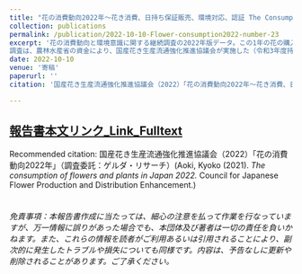 ```yaml
---
title: "花の消費動向2022年～花き消費、日持ち保証販売、環境対応、認証 The Consumption of Flowers and Plants in Japan 2022:Purchase vase life environmental awareness and sustainable certifications"
collection: publications
permalink: /publication/2022-10-10-Flower-consumption2022-number-23
excerpt: '花の消費動向と環境意識に関する継続調査の2022年版データ。この1年の花の購入率（2022年）は直近1年の花の購入率は34.5%、前年（45.6%）比11.1ポイント減（補正後10ポイント減）。植物の購入率は21.3%で、前年（29.6%）比8.3ポイント減（補正後8ポイント減）。購入者のうち、プレゼント用は59%、ホームユースは46%。購入日は、母の日が過半数で56%。次いで正月18%。30代男性では「いい夫婦の日」の購入者が7%。20代と40代男性ではバレンタインデー購入率4%。購入経路は花店が主流で73%。ネットは前年の8%から15%へ、花とカフェや雑貨などの複合店は2.5%から6％へ。花を定期的に購入する人は漸減傾向にあり、自家用で29%。なかなか継続購入の習慣は定着しない。価格帯は、物価上昇を受けてか、最多価格帯が一段階上がり、ギフト用3000~5000円未満36%（2021年はギフト1500～3000円程度（37%）が最多）。花や植物に関する情報源として、花店店頭は最大の発信源であることがわかった。店頭は、花・植物の購入未経験・最近購入していない人向けにも大切なメディアだと言える。
調査は、農林水産省の資金により、国産花き生産流通強化推進協議会が実施した（令和3年度持続的生産強化対策事業のうち「ジャパンフラワー強化プロジェクト推進事業」）。なお、2022年は調査会社を従来のマクロミルからインテージに変更。年齢は20～50代で従来通りだが、男女比は調査開始時以来の4対6を人口構成に近い5対5に改めた。回答品質管理等が異なるため、時系列データ（特に購入率）は、参考値としている。In the year under review (2022) , the flower purchase rate among 600 respondents in their 20s to 50s stood at 34.5%. This research was funded by the Ministry of Agriculture, Forestry and Fisheries, Japan, and conducted by the Council for Japanese Flower Production and Distribution Enhancement. Gerda Research was commissioned to do the survey.'
date: 2022-10-10
venue: '寄稿'
paperurl: ''
citation: '国産花き生産流通強化推進協議会（2022）「花の消費動向2022年～花き消費、日持ち保証販売、環境対応、認証」（調査委託 ゲルダ・リサーチ）'  

---
```


## [報告書本文リンク_Link_Fulltext](https://www.researchgate.net/profile/Kyoko-Aoki/research)  
Recommended citation: 国産花き生産流通強化推進協議会（2022）「花の消費動向2022年」（調査委託：ゲルダ・リサーチ）(Aoki, Kyoko (2021). *The consumption of flowers and plants in Japan 2022.* Council for Japanese Flower Production and Distribution Enhancement.)  
<br>
###### 免責事項：本報告書作成に当たっては、細心の注意を払って作業を行なっていますが、万一情報に誤りがあった場合でも、本団体及び著者は一切の責任を負いかねます。また、これらの情報を読者がご利用あるいは引用されることにより、副次的に発生したトラブルや損失についても同様です。内容は、予告なしに更新や削除されることがあります。ご了承ください。  


